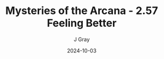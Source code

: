 ---
title: 'Mysteries of the Arcana - 2.57 Feeling Better'
alt: 'Mysteries of the Arcana'
date: '2024-10-03'
author: 'J Gray'
artist: 'Keira'
---